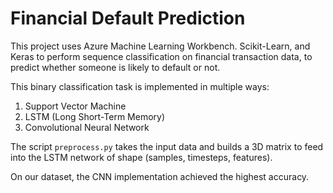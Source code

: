 # Financial Default Prediction

This project uses Azure Machine Learning Workbench. Scikit-Learn, and Keras to perform sequence classification on financial transaction data, to predict whether someone is likely to default or not.  

This binary classification task is implemented in multiple ways:

1. Support Vector Machine
2. LSTM (Long Short-Term Memory)
3. Convolutional Neural Network

The script `preprocess.py` takes the input data and builds a 3D matrix to feed into the LSTM network of shape (samples, timesteps, features). 

On our dataset, the CNN implementation achieved the highest accuracy. 